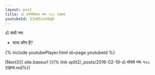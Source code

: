 ```yaml
---
layout: post
title: ॐ अनिमिशाय नमः १०८ टाइम्स
youtubeId: 3JkN5zxV9q0
---
```

 
 
 ॐ साथै नमः  
 
 -  सत्य कौन है? 
 
  
 
  
 
 
 
 
 
 


{% include youtubePlayer.html id=page.youtubeId %}
 
[Next]({{ site.baseurl }}{% link  split2/_posts/2016-02-19-ॐ भोक्त्रे नमः १०८ टाइम्स.md%})
 
